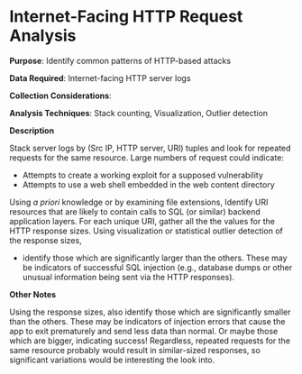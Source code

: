 # Internet-Facing HTTP Request Analysis

**Purpose**: Identify common patterns of HTTP-based attacks

**Data Required**: Internet-facing HTTP server logs

**Collection Considerations**: 

**Analysis Techniques**: Stack counting, Visualization, Outlier detection

**Description**

Stack server logs by (Src IP, HTTP server, URI) tuples and look for repeated requests for the same resource.  Large numbers of request could indicate:

* Attempts to create a working exploit for a supposed vulnerability
* Attempts to use a web shell embedded in the web content directory

Using _a priori_ knowledge or by examining file extensions, Identify URI resources that are likely to contain calls to SQL (or similar) backend application layers.  For each unique URI, gather all the the values for the HTTP response sizes.  Using visualization or statistical outlier detection of the response sizes,

* identify those which are significantly larger than the others. These may be indicators of successful SQL injection (e.g., database dumps or other unusual information being sent via the HTTP responses).

**Other Notes**

Using the response sizes, also identify those which are significantly smaller than the others.  These may be indicators of injection errors that cause the app to exit prematurely and send less data than normal.  Or maybe those which are bigger, indicating success!  Regardless, repeated requests for the same resource probably would result in similar-sized responses, so significant variations would be interesting the look into.


